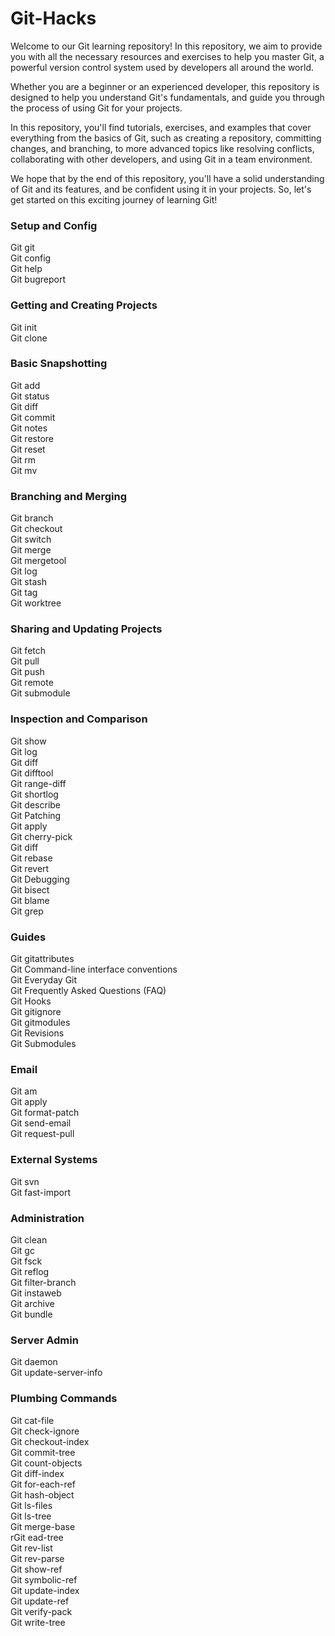 # Git-Hacks
Welcome to our Git learning repository! In this repository, we aim to provide you with all the necessary resources and exercises to help you master Git, a powerful version control system used by developers all around the world.

Whether you are a beginner or an experienced developer, this repository is designed to help you understand Git's fundamentals, and guide you through the process of using Git for your projects.

In this repository, you'll find tutorials, exercises, and examples that cover everything from the basics of Git, such as creating a repository, committing changes, and branching, to more advanced topics like resolving conflicts, collaborating with other developers, and using Git in a team environment.

We hope that by the end of this repository, you'll have a solid understanding of Git and its features, and be confident using it in your projects. So, let's get started on this exciting journey of learning Git!

### Setup and Config
Git git \
Git config \
Git help \
Git bugreport
### Getting and Creating Projects
Git init \
Git clone
### Basic Snapshotting
Git add \
Git status \
Git diff \
Git commit \
Git notes \
Git restore \
Git reset \
Git rm \
Git mv
### Branching and Merging
Git branch \
Git checkout \
Git switch \
Git merge \
Git mergetool \
Git log \
Git stash \
Git tag \
Git worktree
### Sharing and Updating Projects
Git fetch \
Git pull \
Git push \
Git remote \
Git submodule
### Inspection and Comparison
Git show \
Git log \
Git diff \
Git difftool \
Git range-diff \
Git shortlog \
Git describe \
Git Patching \
Git apply \
Git cherry-pick \
Git diff \
Git rebase \
Git revert \
Git Debugging \
Git bisect \
Git blame \
Git grep
### Guides
Git gitattributes \
Git Command-line interface conventions \
Git Everyday Git \
Git Frequently Asked Questions (FAQ) \
Git Hooks \
Git gitignore \
Git gitmodules \
Git Revisions \
Git Submodules

### Email
Git am \
Git apply \
Git format-patch \
Git send-email \
Git request-pull
### External Systems
Git svn \
Git fast-import
### Administration
Git clean \
Git gc \
Git fsck \
Git reflog \
Git filter-branch \
Git instaweb \
Git archive \
Git bundle
### Server Admin
Git daemon \
Git update-server-info
### Plumbing Commands
Git cat-file \
Git check-ignore \
Git checkout-index \
Git commit-tree \
Git count-objects \
Git diff-index \
Git for-each-ref \
Git hash-object \
Git ls-files \
Git ls-tree \
Git merge-base \
rGit ead-tree \
Git rev-list \
Git rev-parse \
Git show-ref \
Git symbolic-ref \
Git update-index \
Git update-ref \
Git verify-pack \
Git write-tree

